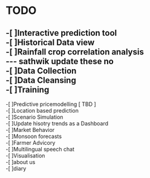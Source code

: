 # TODO

-[ ]Interactive prediction tool  
-[ ]Historical Data view  
-[ ]Rainfall crop correlation analysis  
--- sathwik update these no  
-[ ]Data Collection  
-[ ]Data Cleansing  
-[ ]Training  
---  
-[ ]Predictive pricemodelling [ TBD ]  
-[ ]Location based prediction  
-[ ]Scenario Simulation  
-[ ]Update hisotry trends as a Dashboard  
-[ ]Market Behavior  
-[ ]Monsoon forecasts  
-[ ]Farmer Advicory  
-[ ]Multilingual speech chat   
-[ ]Visualisation  
-[ ]about us  
-[ ]diary  
